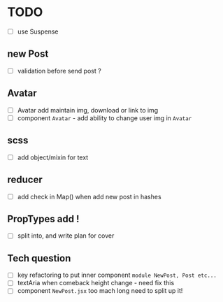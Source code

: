 # TODO
 - [ ] use Suspense
## new Post
 - [ ] validation before send post ?
 
 
 ## Avatar
- [ ] Avatar add maintain img, download or link to img
- [ ] component `Avatar`   - add ability to change  user img  in `Avatar`

 ## scss
- [ ] add object/mixin for text 

## reducer
 - [ ] add check in Map() when add new post in hashes


## PropTypes add !
- [ ] split into, and write plan for cover

## Tech question
- [ ] key refactoring to put inner component `module NewPost, Post etc...`
- [ ] textAria when comeback  height change - need fix this
- [ ] component `NewPost.jsx`   too mach long need to split up it!

